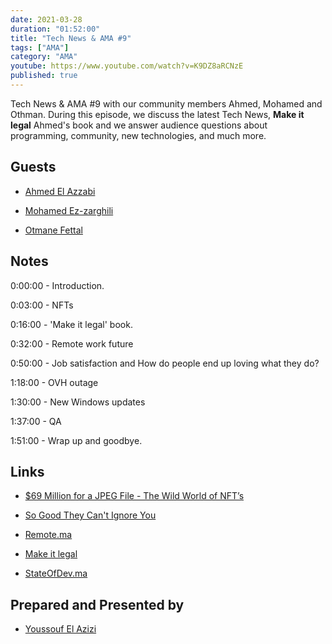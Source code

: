 ```yaml
---
date: 2021-03-28
duration: "01:52:00"
title: "Tech News & AMA #9"
tags: ["AMA"]
category: "AMA"
youtube: https://www.youtube.com/watch?v=K9DZ8aRCNzE
published: true
---
```


Tech News & AMA #9 with our community members Ahmed, Mohamed and Othman. During this episode, we discuss the latest Tech News, **Make it legal** Ahmed's book and we answer audience questions about programming, community, new technologies, and much more.

## Guests

- [Ahmed El Azzabi](https://mylink.fyi/elazzabi)

- [Mohamed Ez-zarghili](https://www.facebook.com/mohamed.ezzarghili)

- [Otmane Fettal](https://twitter.com/ofettal)

## Notes

0:00:00 - Introduction.

0:03:00 - NFTs

0:16:00 - 'Make it legal' book.

0:32:00 - Remote work future

0:50:00 - Job satisfaction and How do people end up loving what they do?

1:18:00 - OVH outage

1:30:00 - New Windows updates

1:37:00 - QA

1:51:00 - Wrap up and goodbye.

## Links

- [\$69 Million for a JPEG File - The Wild World of NFT’s](https://www.youtube.com/watch?v=x3nmAX3gAlw)

- [So Good They Can't Ignore You](https://www.amazon.com/Good-They-Cant-Ignore-You/dp/1455509124)

- [Remote.ma](https://remote.ma/)

- [Make it legal](https://makeitlegal.ma/)

- [StateOfDev.ma](https://stateofdev.ma)

## Prepared and Presented by

- [Youssouf El Azizi](https://elazizi.com/)
